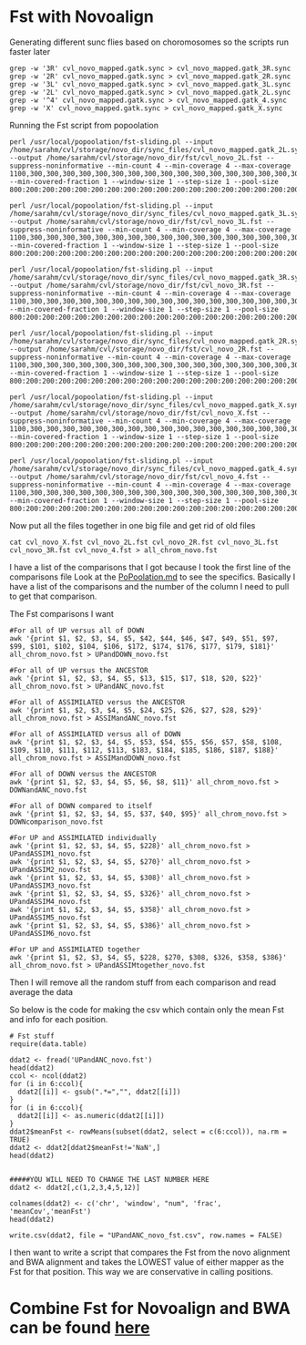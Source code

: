 # Fst with Novoalign

Generating different sunc flies based on choromosomes so the scripts run faster later
```
grep -w '3R' cvl_novo_mapped.gatk.sync > cvl_novo_mapped.gatk_3R.sync 
grep -w '2R' cvl_novo_mapped.gatk.sync > cvl_novo_mapped.gatk_2R.sync 
grep -w '3L' cvl_novo_mapped.gatk.sync > cvl_novo_mapped.gatk_3L.sync 
grep -w '2L' cvl_novo_mapped.gatk.sync > cvl_novo_mapped.gatk_2L.sync 
grep -w '^4' cvl_novo_mapped.gatk.sync > cvl_novo_mapped.gatk_4.sync 
grep -w 'X' cvl_novo_mapped.gatk.sync > cvl_novo_mapped.gatk_X.sync
```

Running the Fst script from popoolation
```
perl /usr/local/popoolation/fst-sliding.pl --input /home/sarahm/cvl/storage/novo_dir/sync_files/cvl_novo_mapped.gatk_2L.sync --output /home/sarahm/cvl/storage/novo_dir/fst/cvl_novo_2L.fst --suppress-noninformative --min-count 4 --min-coverage 4 --max-coverage 1100,300,300,300,300,300,300,300,300,300,300,300,300,300,300,300,300,300,300,300,300,300,300,300,300,300,300,300,300,300,300 --min-covered-fraction 1 --window-size 1 --step-size 1 --pool-size 800:200:200:200:200:200:200:200:200:200:200:200:200:200:200:200:200:200:200:200:200:200:200:200:200:200:200:200:200:200:200

perl /usr/local/popoolation/fst-sliding.pl --input /home/sarahm/cvl/storage/novo_dir/sync_files/cvl_novo_mapped.gatk_3L.sync --output /home/sarahm/cvl/storage/novo_dir/fst/cvl_novo_3L.fst --suppress-noninformative --min-count 4 --min-coverage 4 --max-coverage 1100,300,300,300,300,300,300,300,300,300,300,300,300,300,300,300,300,300,300,300,300,300,300,300,300,300,300,300,300,300,300 --min-covered-fraction 1 --window-size 1 --step-size 1 --pool-size 800:200:200:200:200:200:200:200:200:200:200:200:200:200:200:200:200:200:200:200:200:200:200:200:200:200:200:200:200:200:200

perl /usr/local/popoolation/fst-sliding.pl --input /home/sarahm/cvl/storage/novo_dir/sync_files/cvl_novo_mapped.gatk_3R.sync --output /home/sarahm/cvl/storage/novo_dir/fst/cvl_novo_3R.fst --suppress-noninformative --min-count 4 --min-coverage 4 --max-coverage 1100,300,300,300,300,300,300,300,300,300,300,300,300,300,300,300,300,300,300,300,300,300,300,300,300,300,300,300,300,300,300 --min-covered-fraction 1 --window-size 1 --step-size 1 --pool-size 800:200:200:200:200:200:200:200:200:200:200:200:200:200:200:200:200:200:200:200:200:200:200:200:200:200:200:200:200:200:200

perl /usr/local/popoolation/fst-sliding.pl --input /home/sarahm/cvl/storage/novo_dir/sync_files/cvl_novo_mapped.gatk_2R.sync --output /home/sarahm/cvl/storage/novo_dir/fst/cvl_novo_2R.fst --suppress-noninformative --min-count 4 --min-coverage 4 --max-coverage 1100,300,300,300,300,300,300,300,300,300,300,300,300,300,300,300,300,300,300,300,300,300,300,300,300,300,300,300,300,300,300 --min-covered-fraction 1 --window-size 1 --step-size 1 --pool-size 800:200:200:200:200:200:200:200:200:200:200:200:200:200:200:200:200:200:200:200:200:200:200:200:200:200:200:200:200:200:200

perl /usr/local/popoolation/fst-sliding.pl --input /home/sarahm/cvl/storage/novo_dir/sync_files/cvl_novo_mapped.gatk_X.sync --output /home/sarahm/cvl/storage/novo_dir/fst/cvl_novo_X.fst --suppress-noninformative --min-count 4 --min-coverage 4 --max-coverage 1100,300,300,300,300,300,300,300,300,300,300,300,300,300,300,300,300,300,300,300,300,300,300,300,300,300,300,300,300,300,300 --min-covered-fraction 1 --window-size 1 --step-size 1 --pool-size 800:200:200:200:200:200:200:200:200:200:200:200:200:200:200:200:200:200:200:200:200:200:200:200:200:200:200:200:200:200:200

perl /usr/local/popoolation/fst-sliding.pl --input /home/sarahm/cvl/storage/novo_dir/sync_files/cvl_novo_mapped.gatk_4.sync --output /home/sarahm/cvl/storage/novo_dir/fst/cvl_novo_4.fst --suppress-noninformative --min-count 4 --min-coverage 4 --max-coverage 1100,300,300,300,300,300,300,300,300,300,300,300,300,300,300,300,300,300,300,300,300,300,300,300,300,300,300,300,300,300,300 --min-covered-fraction 1 --window-size 1 --step-size 1 --pool-size 800:200:200:200:200:200:200:200:200:200:200:200:200:200:200:200:200:200:200:200:200:200:200:200:200:200:200:200:200:200:200

```

Now put all the files together in one big file and get rid of old files
```
cat cvl_novo_X.fst cvl_novo_2L.fst cvl_novo_2R.fst cvl_novo_3L.fst cvl_novo_3R.fst cvl_novo_4.fst > all_chrom_novo.fst
```

I have a list of the comparisons that I got because I took the first line of the comparisons file 
Look at the [PoPoolation.md](https://github.com/srmarzec/CVL_SequenceAnaylsis/blob/master/PoPoolation.md) to see the specifics. Basically I have a list of the comparisons and the number of the column I need to pull to get that comparison.

The Fst comparisons I want
```
#For all of UP versus all of DOWN
awk '{print $1, $2, $3, $4, $5, $42, $44, $46, $47, $49, $51, $97, $99, $101, $102, $104, $106, $172, $174, $176, $177, $179, $181}' all_chrom_novo.fst > UPandDOWN_novo.fst

#For all of UP versus the ANCESTOR
awk '{print $1, $2, $3, $4, $5, $13, $15, $17, $18, $20, $22}' all_chrom_novo.fst > UPandANC_novo.fst

#For all of ASSIMILATED versus the ANCESTOR
awk '{print $1, $2, $3, $4, $5, $24, $25, $26, $27, $28, $29}' all_chrom_novo.fst > ASSIMandANC_novo.fst

#For all of ASSIMILATED versus all of DOWN
awk '{print $1, $2, $3, $4, $5, $53, $54, $55, $56, $57, $58, $108, $109, $110, $111, $112, $113, $183, $184, $185, $186, $187, $188}' all_chrom_novo.fst > ASSIMandDOWN_novo.fst

#For all of DOWN versus the ANCESTOR
awk '{print $1, $2, $3, $4, $5, $6, $8, $11}' all_chrom_novo.fst > DOWNandANC_novo.fst

#For all of DOWN compared to itself
awk '{print $1, $2, $3, $4, $5, $37, $40, $95}' all_chrom_novo.fst > DOWNcomparison_novo.fst

#For UP and ASSIMILATED individually
awk '{print $1, $2, $3, $4, $5, $228}' all_chrom_novo.fst > UPandASSIM1_novo.fst
awk '{print $1, $2, $3, $4, $5, $270}' all_chrom_novo.fst > UPandASSIM2_novo.fst
awk '{print $1, $2, $3, $4, $5, $308}' all_chrom_novo.fst > UPandASSIM3_novo.fst
awk '{print $1, $2, $3, $4, $5, $326}' all_chrom_novo.fst > UPandASSIM4_novo.fst
awk '{print $1, $2, $3, $4, $5, $358}' all_chrom_novo.fst > UPandASSIM5_novo.fst
awk '{print $1, $2, $3, $4, $5, $386}' all_chrom_novo.fst > UPandASSIM6_novo.fst

#For UP and ASSIMILATED together
awk '{print $1, $2, $3, $4, $5, $228, $270, $308, $326, $358, $386}' all_chrom_novo.fst > UPandASSIMtogether_novo.fst
```

Then I will remove all the random stuff from each comparison and read average the data


So below is the code for making the csv which contain only the mean Fst and info for each position. 

```
# Fst stuff 
require(data.table)

ddat2 <- fread('UPandANC_novo.fst')
head(ddat2)
ccol <- ncol(ddat2)
for (i in 6:ccol){
  ddat2[[i]] <- gsub(".*=","", ddat2[[i]])
}
for (i in 6:ccol){
  ddat2[[i]] <- as.numeric(ddat2[[i]])
}
ddat2$meanFst <- rowMeans(subset(ddat2, select = c(6:ccol)), na.rm = TRUE)
ddat2 <- ddat2[ddat2$meanFst!='NaN',]
head(ddat2)


#####YOU WILL NEED TO CHANGE THE LAST NUMBER HERE
ddat2 <- ddat2[,c(1,2,3,4,5,12)]

colnames(ddat2) <- c('chr', 'window', "num", 'frac', 'meanCov','meanFst')
head(ddat2)

write.csv(ddat2, file = "UPandANC_novo_fst.csv", row.names = FALSE)
```
I then want to write a script that compares the Fst from the novo alignment and BWA alignment and takes the LOWEST value of either mapper as the Fst for that position. This way we are conservative in calling positions.


# Combine Fst for Novoalign and BWA can be found [here](https://github.com/srmarzec/CVL_SequenceAnaylsis/blob/master/CombineFst.md)
